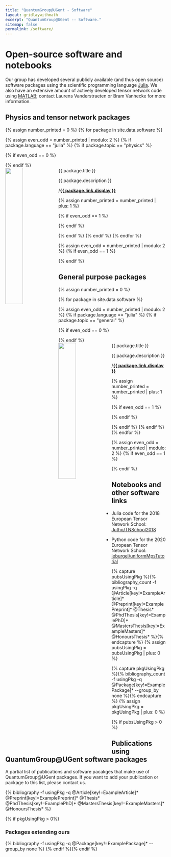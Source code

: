 ```yaml
---
title: "QuantumGroup@UGent - Software"
layout: gridlaywithmath
excerpt: "QuantumGroup@UGent -- Software."
sitemap: false
permalink: /software/
---
```

# Open-source software and notebooks

Our group has developed several publicly available (and thus open source) software packages using the scientific programming language [Julia](https://www.julialang.org). We also have an extensive amount of actively developed tensor network code using [MATLAB](https://nl.mathworks.com/products/matlab.html); contact Laurens Vanderstraeten or Bram Vanhecke for more information.

## Physics and tensor network packages

{% assign number_printed = 0 %}
{% for package in site.data.software %}

{% assign even_odd = number_printed | modulo: 2 %}
{% if package.language == "julia" %}
{% if package.topic == "physics" %}

{% if even_odd == 0 %}
<div class="row">
{% endif %}

<div class="col-sm-6 clearfix">
 <div class="well">
  <pubtit>{{ package.title }}</pubtit>
  <img src="{{ site.url }}{{ site.baseurl }}/images/software/{{ package.image }}" class="img-responsive" width="33%" style="float: left" />
  <p>{{ package.description }}</p>
  <p><i class="fab fa-github"></i>/<strong><a href="{{ package.link.url }}">{{ package.link.display }}</a></strong></p>
 </div>
</div>

{% assign number_printed = number_printed | plus: 1 %}

{% if even_odd == 1 %}
</div>
{% endif %}

{% endif %}
{% endif %}
{% endfor %}

{% assign even_odd = number_printed | modulo: 2 %}
{% if even_odd == 1 %}
</div>
{% endif %}

## General purpose packages

{% assign number_printed = 0 %}

{% for package in site.data.software %}

{% assign even_odd = number_printed | modulo: 2 %}
{% if package.language == "julia" %}
{% if package.topic == "general" %}

{% if even_odd == 0 %}
<div class="row">
{% endif %}

<div class="col-sm-6 clearfix">
 <div class="well">
  <pubtit>{{ package.title }}</pubtit>
  <img src="{{ site.url }}{{ site.baseurl }}/images/software/{{ package.image }}" class="img-responsive" width="33%" style="float: left" />
  <p>{{ package.description }}</p>
  <p><i class="fab fa-github"></i>/<strong><a href="{{ package.link.url }}">{{ package.link.display }}</a></strong></p>
 </div>
</div>

{% assign number_printed = number_printed | plus: 1 %}

{% if even_odd == 1 %}
</div>
{% endif %}

{% endif %}
{% endif %}
{% endfor %}

{% assign even_odd = number_printed | modulo: 2 %}
{% if even_odd == 1 %}
</div>
{% endif %}

## Notebooks and other software links

* Julia code for the 2018 European Tensor Network School: [Jutho/TNSchool2018](https://github.com/Jutho/TNSchool2018)

* Python code for the 2020 European Tensor Network School: [leburgel/uniformMpsTutorial](https://github.com/leburgel/uniformMpsTutorial)


{% capture pubsUsingPkg %}{%  bibliography_count -f usingPkg -q @Article[key!=ExampleArticle]* @Preprint[key!=ExamplePreprint]* @Thesis* @PhdThesis[key!=ExamplePhD]* @MastersThesis[key!=ExampleMasters]* @HonoursThesis* %}{% endcapture %}
{% assign pubsUsingPkg = pubsUsingPkg | plus: 0 %}

{% capture pkgUsingPkg %}{%  bibliography_count -f usingPkg -q @Package[key!=ExamplePackage]* --group_by none %}{% endcapture %}
{% assign pkgUsingPkg = pkgUsingPkg | plus: 0 %}

{% if pubsUsingPkg > 0 %}
## Publications using QuantumGroup@UGent software packages

A partial list of publications and software pacakges that make use of QuantumGroup@UGent packages. If you want to add your publication or package to this list, please contact us.

{% bibliography -f usingPkg -q @Article[key!=ExampleArticle]* @Preprint[key!=ExamplePreprint]* @Thesis* @PhdThesis[key!=ExamplePhD]* @MastersThesis[key!=ExampleMasters]* @HonoursThesis* %}

{% if pkgUsingPkg > 0%}
### Packages extending ours

{% bibliography -f usingPkg -q @Package[key!=ExamplePackage]* --group_by none %}
{% endif %}{% endif %}
